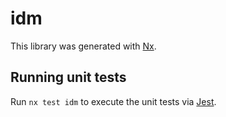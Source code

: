 # idm

This library was generated with [Nx](https://nx.dev).

## Running unit tests

Run `nx test idm` to execute the unit tests via [Jest](https://jestjs.io).
